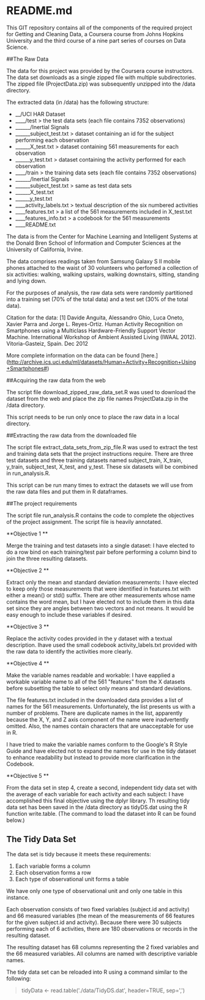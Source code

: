 # README.md

This GIT repository contains all of the components of the required project for Getting and Cleaning Data, a Coursera course from Johns Hopkins University and the third course of a nine part series of courses on Data Science.

##The Raw Data

The data for this project was provided by the Coursera course instructors. The data set downloads as a single zipped file with multiple subdirectories. The zipped file (ProjectData.zip) was subsequently unzipped into the /data directory.

The extracted data (in /data) has the following structure:
* __/UCI HAR Dataset
* ____/test                     > the test data sets (each file contains 7352 observations)
* ______/Inertial Signals
* ______subject_test.txt        > dataset containing an id for the subject performing each observation
* ______X_test.txt              > dataset containing 561 measurements for each observation
* ______y_test.txt              > dataset containing the activity performed for each observation
* ____/train                    > the training data sets (each file contains 7352 observations)
* ______/Inertial Signals
* ______subject_test.txt        > same as test data sets
* ______X_test.txt              
* ______y_test.txt    
* ____activity_labels.txt       > textual description of the six numbered activities
* ____features.txt              > a list of the 561 measurements included in X_test.txt  
* ____features_info.txt         > a codebook for the 561 measurements
* ____README.txt

The data is from the Center for Machine Learning and Intelligent Systems at the Donald Bren School of Information and Computer Sciences at the University of California, Irvine.

The data comprises readings taken from Samsung Galaxy S II mobile phones attached to the waist of 30 volunteers who perfomed a collection of six activities: walking, walking upstairs, walking downstairs, sitting, standing and lying down.

For the purposes of analysis, the raw data sets were randomly partitioned into a training set (70% of the total data) and a test set (30% of the total data).

Citation for the data: [1] Davide Anguita, Alessandro Ghio, Luca Oneto, Xavier Parra and Jorge L. Reyes-Ortiz. Human Activity Recognition on Smartphones using a Multiclass Hardware-Friendly Support Vector Machine. International Workshop of Ambient Assisted Living (IWAAL 2012). Vitoria-Gasteiz, Spain. Dec 2012

More complete information on the data can be found [here.] (http://archive.ics.uci.edu/ml/datasets/Human+Activity+Recognition+Using+Smartphones#)

##Acquiring the raw data from the web

The script file download_zipped_raw_data_set.R was used to download the dataset from the web and place the zip file names ProjectData.zip in the /data directory.

This script needs to be run only once to place the raw data in a local directory.

##Extracting the raw data from the downloaded file

The script file extract_data_sets_from_zip_file.R was used to extract the test and training data sets that the project instructions require. There are three test datasets and three training datasets named subject_train, X_train, y_train, subject_test, X_test, and y_test. These six datasets will be combined in run_analysis.R.

This script can be run many times to extract the datasets we will use from the raw data files and put them in R dataframes.

##The project requirements

The script file run_analysis.R contains the code to complete the objectives of the project assignment. The script file is heavily annotated.

**Objective 1 **

Merge the training and test datasets into a single dataset: I have elected to do a row bind on each training/test pair before performing a column bind to join the three resulting datasets.

**Objective 2 **

Extract only the mean and standard deviation measurements: I have elected to keep only those measurements that were identified in features.txt with either a mean() or std() suffix. There are other measurements whose name contains the word mean, but I have elected not to include them in this data set since they are angles between two vectors and not means. It would be easy enough to include these variables if desired.

**Objective 3 **

Replace the activity codes provided in the y dataset with a textual description. Ihave used the small codebook activity_labels.txt provided with the raw data to identify the activities more clearly.

**Objective 4 **

Make the variable names readable and workable: I have eapplied a workable variable name to all of the 561 "features" from the X datasets before subsetting the table to select only means and standard deviations.

The file features.txt included in the downloaded data provides a list of names for the 561 measurements. Unfortunately, the list presents us with a number of problems. There are duplicate names in the list, apparently because the X, Y, and Z axis component of the name were inadvertently omitted. Also, the names contain characters that are unacceptable for use in R. 

I have tried to make the variable names conform to the Google's R Style Guide and have elected not to expand the names for use in the tidy dataset to enhance readability but instead to provide more clarification in the Codebook.

**Objective 5 **

From the data set in step 4, create a second, independent tidy data 
set with the average of each variable for each activity and each subject: I have accomplished this final objective using the dplyr library. Th resulting tidy data set has been saved in the /data directory as tidyDS.dat using the R function write.table. (The command to load the dataset into R can be found below.)

## The Tidy Data Set

The data set is tidy because it meets these requirements:
  1. Each variable forms a column
  2. Each observation forms a row
  3. Each type of observational unit forms a table
  
We have only one type of observational unit and only one table in this instance. 

Each observation consists of two fixed variables (subject.id and activity) and 66 measured variables (the mean of the measurements of 66 features for the given subject.id and activity). Because there were 30 subjects performing each of 6 activities, there are 180 observations or records in the resulting dataset.

The resulting dataset has 68 columns representing the 2 fixed variables and the 66 measured variables. All columns are named with descriptive variable names.

The tidy data set can be reloaded into R using a command similar to the following:

> tidyData <- read.table('./data/TidyDS.dat', header=TRUE, sep=',')






